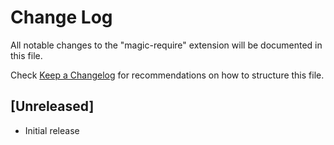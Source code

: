 # Change Log

All notable changes to the "magic-require" extension will be documented in this file.

Check [Keep a Changelog](http://keepachangelog.com/) for recommendations on how to structure this file.

## [Unreleased]

- Initial release